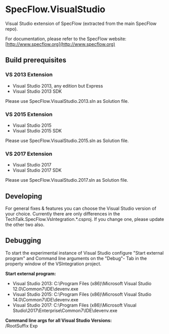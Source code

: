 # SpecFlow.VisualStudio

Visual Studio extension of SpecFlow (extracted from the main SpecFlow repo).

For documentation, please refer to the SpecFlow website:
[http://www.specflow.org](http://www.specflow.org)

## Build prerequisites

### VS 2013 Extension

- Visual Studio 2013, any edition but Express
- Visual Studio 2013 SDK

Please use SpecFlow.VisualStudio.2013.sln as Solution file.

### VS 2015 Extension

- Visual Studio 2015
- Visual Studio 2015 SDK

Please use SpecFlow.VisualStudio.2015.sln as Solution file.

### VS 2017 Extension

- Visual Studio 2017
- Visual Studio 2017 SDK

Please use SpecFlow.VisualStudio.2017.sln as Solution file.

## Developing

For general fixes & features you can choose the Visual Studio version of your choice.
Currently there are only differences in the TechTalk.SpecFlow.VsIntegration.*.csproj. If you change one, please update the other two also.

## Debugging

To start the experimental instance of Visual Studio configure "Start external program" and Command line arguments on the "Debug"- Tab in the property window of the VSIntegration project.

**Start external program:**

- Visual Studio 2013: C:\Program Files (x86)\Microsoft Visual Studio 12.0\Common7\IDE\devenv.exe
- Visual Studio 2015: C:\Program Files (x86)\Microsoft Visual Studio 14.0\Common7\IDE\devenv.exe
- Visual Studio 2017: C:\Program Files (x86)\Microsoft Visual Studio\2017\Enterprise\Common7\IDE\devenv.exe

**Command line args for all Visual Studio Versions:**  
/RootSuffix Exp
